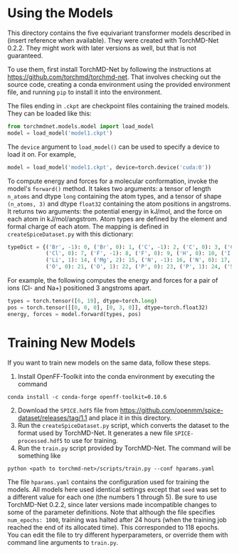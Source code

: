 # Using the Models

This directory contains the five equivariant transformer models described in (insert reference when available).
They were created with TorchMD-Net 0.2.2.  They might work with later versions as well, but that is not guaranteed.

To use them, first install TorchMD-Net by following the instructions at https://github.com/torchmd/torchmd-net.
That involves checking out the source code, creating a conda environment using the provided environment file,
and running `pip` to install it into the environment.

The files ending in `.ckpt` are checkpoint files containing the trained models.  They can be loaded like this:

```python
from torchmdnet.models.model import load_model
model = load_model('model1.ckpt')
```

The `device` argument to `load_model()` can be used to specify a device to load it on.  For example,

```python
model = load_model('model1.ckpt', device=torch.device('cuda:0'))
```

To compute energy and forces for a molecular conformation, invoke the model's `forward()` method.  It takes two arguments:
a tensor of length `n_atoms` and dtype `long` containing the atom types, and a tensor of shape `(n_atoms, 3)` and dtype
`float32` containing the atom positions in angstroms.  It returns two arguments: the potential energy in kJ/mol, and
the force on each atom in kJ/mol/angstrom.  Atom types are defined by the element and formal charge of each atom.  The
mapping is defined in `createSpiceDataset.py` with this dictionary:

```python
typeDict = {('Br', -1): 0, ('Br', 0): 1, ('C', -1): 2, ('C', 0): 3, ('C', 1): 4, ('Ca', 2): 5, ('Cl', -1): 6,
            ('Cl', 0): 7, ('F', -1): 8, ('F', 0): 9, ('H', 0): 10, ('I', -1): 11, ('I', 0): 12, ('K', 1): 13,
            ('Li', 1): 14, ('Mg', 2): 15, ('N', -1): 16, ('N', 0): 17, ('N', 1): 18, ('Na', 1): 19, ('O', -1): 20,
            ('O', 0): 21, ('O', 1): 22, ('P', 0): 23, ('P', 1): 24, ('S', -1): 25, ('S', 0): 26, ('S', 1): 27}
```

For example, the following computes the energy and forces for a pair of ions (Cl- and Na+) positioned 3 angstroms apart.

```python
types = torch.tensor([6, 19], dtype=torch.long)
pos = torch.tensor([[0, 0, 0], [0, 3, 0]], dtype=torch.float32)
energy, forces = model.forward(types, pos)
```

# Training New Models

If you want to train new models on the same data, follow these steps.

1. Install OpenFF-Toolkit into the conda environment by executing the command

```
conda install -c conda-forge openff-toolkit=0.10.6
```

2. Download the `SPICE.hdf5` file from https://github.com/openmm/spice-dataset/releases/tag/1.1 and place it
   in this directory.
3. Run the `createSpiceDataset.py` script, which converts the dataset to the format used by TorchMD-Net.  It
   generates a new file `SPICE-processed.hdf5` to use for training.
4. Run the `train.py` script provided by TorchMD-Net.  The command will be something like

```
python <path to torchmd-net>/scripts/train.py --conf hparams.yaml
```

The file `hparams.yaml` contains the configuration used for training the models.  All models here used identical settings
except that `seed` was set to a different value for each one (the numbers 1 through 5).  Be sure to use TorchMD-Net 0.2.2,
since later versions made incompatible changes to some of the parameter definitions.  Note that although the file
specifies `num_epochs: 1000`, training was halted after 24 hours (when the training job reached the end of its allocated
time).  This corresponded to 118 epochs.  You can edit the file to try different hyperparameters, or override them with
command line arguments to `train.py`.

